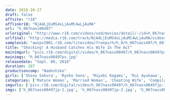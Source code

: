 ```yaml
---
date: 2018-10-27
draft: false
affsite: "r18"
afflinkr18: "NjA4LjEuMS4xLjAuMC4wLjAuMA"
url: "h_067nass00497"
urloriginal: "http://www.r18.com/videos/vod/movies/detail/-/id=h_067nass00497"
urlfinal: "http://media.r18.com/track/NjA4LjEuMS4xLjAuMC4wLjAuMA/videos/vod/movies/detail/-/id=h_067nass00497"
samplevid: "awspv3001.r18.com/litevideo/freepv/h/h_0/h_067nass497/h_067nass497_dmb_w.mp4"
title: "Shocking! A Husband Catches His Wife In The Act"
mainimgurl: "pics.r18.com/digital/video/h_067nass00497/h_067nass00497ps.jpg"
mainimgs: "h_067nass00497ps.jpg"
releasedate: "Sept. 09, 2016"
duration: 187
productioncomp: "Nadeshiko"
girls: ['Shino Sakura', 'Ryoko Sena', 'Miyabi Kagami', 'Rui Ayukawa', 'Azusa Kirihara (Azusa Ito)', 'Natsumi Kitahara', 'Sarina Takeuchi']
categories: ['Mature Woman', 'Married Woman', 'Cheating Wife', 'Compilation']
imgurls: ['pics.r18.com/digital/video/h_067nass00497/h_067nass00497jp-1.jpg', 'pics.r18.com/digital/video/h_067nass00497/h_067nass00497jp-2.jpg', 'pics.r18.com/digital/video/h_067nass00497/h_067nass00497jp-3.jpg', 'pics.r18.com/digital/video/h_067nass00497/h_067nass00497jp-4.jpg', 'pics.r18.com/digital/video/h_067nass00497/h_067nass00497jp-5.jpg', 'pics.r18.com/digital/video/h_067nass00497/h_067nass00497jp-6.jpg', 'pics.r18.com/digital/video/h_067nass00497/h_067nass00497jp-7.jpg', 'pics.r18.com/digital/video/h_067nass00497/h_067nass00497jp-8.jpg', 'pics.r18.com/digital/video/h_067nass00497/h_067nass00497jp-9.jpg', 'pics.r18.com/digital/video/h_067nass00497/h_067nass00497jp-10.jpg', 'pics.r18.com/digital/video/h_067nass00497/h_067nass00497jp-11.jpg', 'pics.r18.com/digital/video/h_067nass00497/h_067nass00497jp-12.jpg', 'pics.r18.com/digital/video/h_067nass00497/h_067nass00497jp-13.jpg', 'pics.r18.com/digital/video/h_067nass00497/h_067nass00497jp-14.jpg', 'pics.r18.com/digital/video/h_067nass00497/h_067nass00497jp-15.jpg', 'pics.r18.com/digital/video/h_067nass00497/h_067nass00497jp-16.jpg', 'pics.r18.com/digital/video/h_067nass00497/h_067nass00497jp-17.jpg', 'pics.r18.com/digital/video/h_067nass00497/h_067nass00497jp-18.jpg', 'pics.r18.com/digital/video/h_067nass00497/h_067nass00497jp-19.jpg', 'pics.r18.com/digital/video/h_067nass00497/h_067nass00497jp-20.jpg']
imgs: ['h_067nass00497jp-1.jpg', 'h_067nass00497jp-2.jpg', 'h_067nass00497jp-3.jpg', 'h_067nass00497jp-4.jpg', 'h_067nass00497jp-5.jpg', 'h_067nass00497jp-6.jpg', 'h_067nass00497jp-7.jpg', 'h_067nass00497jp-8.jpg', 'h_067nass00497jp-9.jpg', 'h_067nass00497jp-10.jpg', 'h_067nass00497jp-11.jpg', 'h_067nass00497jp-12.jpg', 'h_067nass00497jp-13.jpg', 'h_067nass00497jp-14.jpg', 'h_067nass00497jp-15.jpg', 'h_067nass00497jp-16.jpg', 'h_067nass00497jp-17.jpg', 'h_067nass00497jp-18.jpg', 'h_067nass00497jp-19.jpg', 'h_067nass00497jp-20.jpg']
---
```

